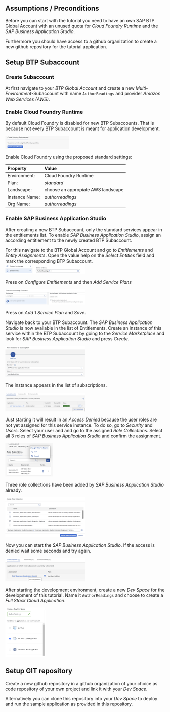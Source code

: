 ## Assumptions / Preconditions

Before you can start with the tutorial you need to have an own SAP BTP Global Account with an unused quota for *Cloud Foundry Runtime* and the *SAP Business Application Studio*.

Furthermore you should have access to a github organization to create a new github repository for the tutorial application.

## Setup BTP Subaccount

### Create Subaccount

At first navigate to your *BTP Global Account* and create a new *Multi-Environment*-Subaccount with name `AuthorReadings` and provider *Amazon Web Services (AWS)*.

### Enable Cloud Foundry Runtime
By default Cloud Foundry is disabled for new BTP Subaccounts. That is because not every BTP Subaccount is meant for application development.

<img src="./resources/enableCF1.png" width="40%">

Enable Cloud Foundry using the proposed standard settings:

| Property       | Value                              |
| :------------- | :--------------------------------- |
| Environment:   | Cloud Foundry Runtime              |
| Plan:          | *standard*                         |
| Landscape:     | choose an appropiate AWS landscape |
| Instance Name: | *authorreadings*                   |
| Org Name:      | *authorreadings*                   |

### Enable SAP Business Application Studio

After creating a new BTP Subaccount, only the standard services appear in the entitlements list. To enable *SAP Business Application Studio*, assign an according entitlement to the newly created BTP Subaccount.

For this navigate to the BTP Global Account and go to *Entitlements* and *Entity Assignments*. Open the value help on the *Select Entities* field and mark the corresponding BTP Subaccount.
<img src="./resources/enableBAS1.png" width="50%">

Press on *Configure Entitlements* and then *Add Service Plans*

<img src="./resources/enableBAS2.png" width="50%">

Press on *Add 1 Service Plan* and *Save*.

Navigate back to your BTP Subaccount. The *SAP Business Application Studio* is now available in the list of Entitlements. Create an instance of this service within the BTP Subaccount by going to the *Service Marketplace* and look for *SAP Business Application Studio* and press *Create*.

<img src="./resources/enableBAS3.png" width="50%">

The instance appears in the list of subscriptions.

<img src="./resources/enableBAS4.png" width="50%">

Just starting it will result in an *Access Denied* because the user roles are not yet assigned for this service instance. To do so, go to *Security* and *Users*. Select your user and and go to the assigned *Role Collections*. Select all 3 roles of *SAP Business Application Studio* and confirm the assignment.

<img src="./resources/enableBAS5.png" width="30%">

Three role collections have been added by *SAP Business Application Studio* already.

<img src="./resources/enableBAS6.png" width="50%">

Now you can start the *SAP Business Application Studio*. If the access is denied wait some seconds and try again.

<img src="./resources/startBAS.png" width="50%">

After starting the development environment, create a new *Dev Space* for the development of this tutorial. Name it `AuthorReadings` and choose to create a *Full Stack Cloud Application*.

<img src="./resources/startBAS2.png" width="25%">

## Setup GIT repository

Create a new github repository in a github organization of your choice as code repository of your own project and link it with your *Dev Space*.

Alternatively you can clone this repository into your *Dev Space* to deploy and run the sample application as provided in this repository.